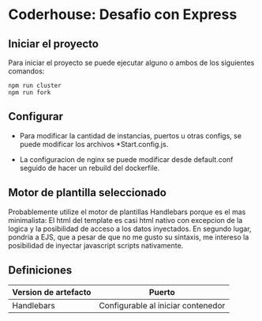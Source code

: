 # Coderhouse: Desafio con Express
## Iniciar el proyecto
Para iniciar el proyecto se puede ejecutar alguno o ambos de los siguientes comandos:
```
npm run cluster
npm run fork
```
## Configurar 

* Para modificar la cantidad de instancias, puertos u otras configs, se puede modificar los archivos *Start.config.js.

* La configuracion de nginx se puede modificar desde default.conf seguido de hacer un rebuild del dockerfile.

## Motor de plantilla seleccionado
Probablemente utilize el motor de plantillas Handlebars porque es el mas minimalista: El html del template es casi html nativo con excepcion de la logica y la posibilidad de acceso a los datos inyectados. En segundo lugar, pondria a EJS, que a pesar de que no me gusto su sintaxis, me intereso la posibilidad de inyectar javascript scripts nativamente.


## Definiciones
| Version de artefacto | Puerto |
| ----------- | ----------- |
| Handlebars | Configurable al iniciar contenedor |

